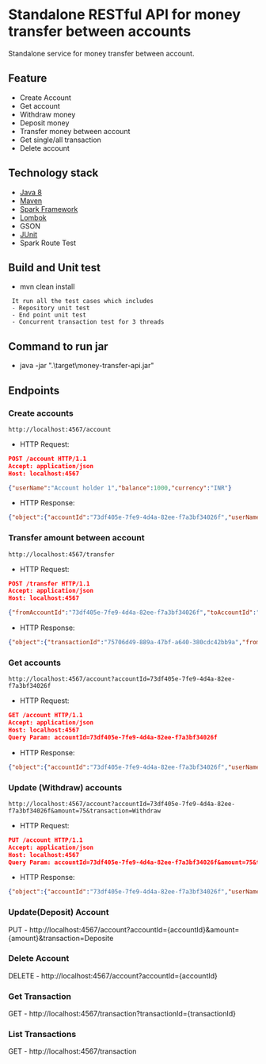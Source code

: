 # Standalone RESTful API for money transfer between accounts
Standalone service for money transfer between account.

## Feature
- Create Account
- Get account
- Withdraw money
- Deposit money
- Transfer money between account
- Get single/all transaction
- Delete account

## Technology stack
- [Java 8](https://www.oracle.com/technetwork/java/javase/overview/java8-2100321.html)
- [Maven](https://en.wikipedia.org/wiki/Apache_Maven)
- [Spark Framework](https://en.wikipedia.org/wiki/Apache_Spark)
- [Lombok](https://www.baeldung.com/intro-to-project-lombok)
- GSON
- [JUnit](https://en.wikipedia.org/wiki/JUnit)
- Spark Route Test

## Build and Unit test
- mvn clean install
 ```
  It run all the test cases which includes
  - Repository unit test
  - End point unit test
  - Concurrent transaction test for 3 threads
```
## Command to run jar
- java -jar ".\target\money-transfer-api.jar"

## Endpoints
### Create accounts

```
http://localhost:4567/account
```

* HTTP Request:
```json
POST /account HTTP/1.1
Accept: application/json
Host: localhost:4567

{"userName":"Account holder 1","balance":1000,"currency":"INR"}

```

* HTTP Response:
```json
{"object":{"accountId":"73df405e-7fe9-4d4a-82ee-f7a3bf34026f","userName":"Account holder 1","balance":1000,"currency":"INR","createdAt":{"date":{"year":2019,"month":6,"day":8},"time":{"hour":13,"minute":24,"second":0,"nano":584000000}},"updatedAt":{"date":{"year":2019,"month":6,"day":8},"time":{"hour":13,"minute":24,"second":0,"nano":584000000}},"lock":{"sync":{"state":0}}},"Status":201}
```

### Transfer amount between account

```
http://localhost:4567/transfer
```

* HTTP Request:
```json
POST /transfer HTTP/1.1
Accept: application/json
Host: localhost:4567

{"fromAccountId":"73df405e-7fe9-4d4a-82ee-f7a3bf34026f","toAccountId":"9dada52d-23f6-495c-b60f-a0921aa9943f","amount":"500"}
```

* HTTP Response:
```json
{"object":{"transactionId":"75706d49-889a-47bf-a640-380cdc42bb9a","fromAccountId":"73df405e-7fe9-4d4a-82ee-f7a3bf34026f","toAccountId":"9dada52d-23f6-495c-b60f-a0921aa9943f","amount":500,"createdAt":{"date":{"year":2019,"month":6,"day":8},"time":{"hour":13,"minute":45,"second":41,"nano":906000000}},"inProcess":{"value":0}},"Status":201}
```
### Get accounts

```
http://localhost:4567/account?accountId=73df405e-7fe9-4d4a-82ee-f7a3bf34026f
```

* HTTP Request:
```json
GET /account HTTP/1.1
Accept: application/json
Host: localhost:4567
Query Param: accountId=73df405e-7fe9-4d4a-82ee-f7a3bf34026f
```

* HTTP Response:
```json
{"object":{"accountId":"73df405e-7fe9-4d4a-82ee-f7a3bf34026f","userName":"Account holder 1","balance":500,"currency":"INR","createdAt":{"date":{"year":2019,"month":6,"day":8},"time":{"hour":13,"minute":24,"second":0,"nano":584000000}},"updatedAt":{"date":{"year":2019,"month":6,"day":8},"time":{"hour":13,"minute":45,"second":41,"nano":906000000}},"lock":{"sync":{"state":0}}},"Status":200}
```

### Update (Withdraw) accounts

```
http://localhost:4567/account?accountId=73df405e-7fe9-4d4a-82ee-f7a3bf34026f&amount=75&transaction=Withdraw
```

* HTTP Request:
```json
PUT /account HTTP/1.1
Accept: application/json
Host: localhost:4567
Query Param: accountId=73df405e-7fe9-4d4a-82ee-f7a3bf34026f&amount=75&transaction=Withdraw
```

* HTTP Response:
```json
{"object":{"accountId":"73df405e-7fe9-4d4a-82ee-f7a3bf34026f","userName":"Account holder 1","balance":425,"currency":"INR","createdAt":{"date":{"year":2019,"month":6,"day":8},"time":{"hour":13,"minute":24,"second":0,"nano":584000000}},"updatedAt":{"date":{"year":2019,"month":6,"day":8},"time":{"hour":13,"minute":52,"second":8,"nano":885000000}},"lock":{"sync":{"state":0}}},"Status":201}
```

### Update(Deposit) Account
PUT - http://localhost:4567/account?accountId={accountId}&amount={amount}&transaction=Deposite

### Delete Account
DELETE - http://localhost:4567/account?accountId={accountId}

### Get Transaction
GET - http://localhost:4567/transaction?transactionId={transactionId}

### List Transactions
GET - http://localhost:4567/transaction
